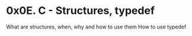 # 0x0E. C - Structures, typedef
What are structures, when, why and how to use them
How to use typedef
